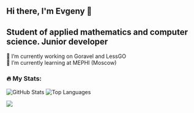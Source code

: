 ## Hi there, I'm Evgeny 👋
## Student of applied mathematics and computer science. Junior developer

<!--
**KlassnayaAfrodita/KlassnayaAfrodita** is a ✨ _special_ ✨ repository because its `README.md` (this file) appears on your GitHub profile.

Here are some ideas to get you started:


-->
🔭 I’m currently working on Goravel and LessGO\
🌱 I’m currently learning at MEPHI (Moscow)
### :fire: My Stats: 
![GitHub Stats](https://github-readme-stats.vercel.app/api?username=KlassnayaAfrodita&show_icons=true&theme=buefy)
![Top Languages](https://github-readme-stats.vercel.app/api/top-langs/?username=KlassnayaAfrodita&layout=compact&theme=buefy)

<p>
  <a href="https://skillicons.dev">
    <img src="https://skillicons.dev/icons?i=go,python,java,docker,git,github,postgresql,redis,mongodb"/>
  </a>
</p>

